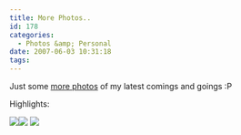 ```yaml
---
title: More Photos..
id: 178
categories:
  - Photos &amp; Personal
date: 2007-06-03 10:31:18
tags:
---
```


Just some [more photos](https://picasaweb.google.com/mike.cann) of my latest comings and goings :P

Highlights:

![](https://lh3.google.com/image/mike.cann/RmKIciKi2wI/AAAAAAAAAtY/AieXKHZ1xg4/DSC00562.JPG?imgmax=912)![](https://lh5.google.com/image/mike.cann/RmKIzCKi27I/AAAAAAAAAuo/zkpQjNQqVs4/DSC00614.JPG?imgmax=912)
![](https://lh6.google.com/image/mike.cann/RmKIfSKi2zI/AAAAAAAAAts/yEr3jNmSKSY/DSC00589.JPG?imgmax=912)